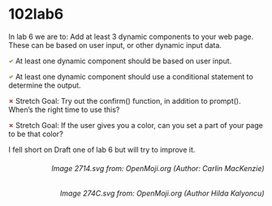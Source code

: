 # 102lab6

In lab 6 we are to: 
Add at least 3 dynamic components to your web page. These can be based on user input, or other dynamic input data.

<img src="2714.svg" width="10px"/>  At least one dynamic component should be based on user input.

<img src="2714.svg" width="10px"/> At least one dynamic component should use a conditional statement to determine the output.

<img src="274C.svg" width="10px"/>  Stretch Goal: Try out the confirm() function, in addition to prompt(). When’s the right time to use this?

<img src="274C.svg" width="10px"/>  Stretch Goal: If the user gives you a color, can you set a part of your page to be that color?

I fell short on Draft one of lab 6 but will try to improve it.




<h6 ALIGN="right">Image 2714.svg from: OpenMoji.org (Author: Carlin MacKenzie)</h6>
<h6 ALIGN="right">Image 274C.svg from: OpenMoji.org (Author	Hilda Kalyoncu)</h6>
